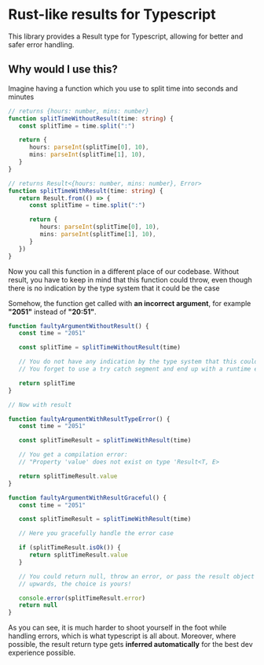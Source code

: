# Rust-like results for Typescript

This library provides a Result type for Typescript, allowing for better and safer error handling.

## Why would I use this?

Imagine having a function which you use to split time into seconds and minutes

```typescript
// returns {hours: number, mins: number}
function splitTimeWithoutResult(time: string) {
   const splitTime = time.split(":")

   return {
      hours: parseInt(splitTime[0], 10),
      mins: parseInt(splitTime[1], 10),
   }
}

// returns Result<{hours: number, mins: number}, Error>
function splitTimeWithResult(time: string) {
   return Result.from(() => {
      const splitTime = time.split(":")

      return {
         hours: parseInt(splitTime[0], 10),
         mins: parseInt(splitTime[1], 10),
      }
   })
}
```

Now you call this function in a different place of our codebase.
Without result, you have to keep in mind that this function could throw, even though there is no indication by the type system that it could be the case

Somehow, the function get called with <strong>an incorrect argument</strong>, for example
<strong>"2051"</strong> instead of <strong>"20:51"</strong>.

```typescript
function faultyArgumentWithoutResult() {
   const time = "2051"

   const splitTime = splitTimeWithoutResult(time)

   // You do not have any indication by the type system that this could throw.
   // You forget to use a try catch segment and end up with a runtime error

   return splitTime
}

// Now with result

function faultyArgumentWithResultTypeError() {
   const time = "2051"

   const splitTimeResult = splitTimeWithResult(time)

   // You get a compilation error:
   // "Property 'value' does not exist on type 'Result<T, E>

   return splitTimeResult.value
}

function faultyArgumentWithResultGraceful() {
   const time = "2051"

   const splitTimeResult = splitTimeWithResult(time)

   // Here you gracefully handle the error case

   if (splitTimeResult.isOk()) {
      return splitTimeResult.value
   }

   // You could return null, throw an error, or pass the result object
   // upwards, the choice is yours!

   console.error(splitTimeResult.error)
   return null
}
```

As you can see, it is much harder to shoot yourself in the foot while handling errors, which is what typescript is all about.
Moreover, where possible, the result return type gets <strong>inferred automatically</strong> for the best dev experience possible.
